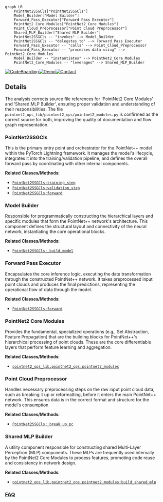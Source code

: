 ```mermaid
graph LR
    PointNet2SSGCls["PointNet2SSGCls"]
    Model_Builder["Model Builder"]
    Forward_Pass_Executor["Forward Pass Executor"]
    PointNet2_Core_Modules["PointNet2 Core Modules"]
    Point_Cloud_Preprocessor["Point Cloud Preprocessor"]
    Shared_MLP_Builder["Shared MLP Builder"]
    PointNet2SSGCls -- "invokes" --> Model_Builder
    PointNet2SSGCls -- "delegates to" --> Forward_Pass_Executor
    Forward_Pass_Executor -- "calls" --> Point_Cloud_Preprocessor
    Forward_Pass_Executor -- "processes data using" --> PointNet2_Core_Modules
    Model_Builder -- "instantiates" --> PointNet2_Core_Modules
    PointNet2_Core_Modules -- "leverages" --> Shared_MLP_Builder
```

[![CodeBoarding](https://img.shields.io/badge/Generated%20by-CodeBoarding-9cf?style=flat-square)](https://github.com/CodeBoarding/GeneratedOnBoardings)[![Demo](https://img.shields.io/badge/Try%20our-Demo-blue?style=flat-square)](https://www.codeboarding.org/demo)[![Contact](https://img.shields.io/badge/Contact%20us%20-%20contact@codeboarding.org-lightgrey?style=flat-square)](mailto:contact@codeboarding.org)

## Details

The analysis corrects source file references for 'PointNet2 Core Modules' and 'Shared MLP Builder', ensuring proper validation and understanding of their responsibilities. The file `pointnet2_ops_lib/pointnet2_ops/pointnet2_modules.py` is confirmed as the correct source for both, improving the quality of documentation and flow graph representation.

### PointNet2SSGCls
This is the primary entry point and orchestrator for the PointNet++ model within the PyTorch Lightning framework. It manages the model's lifecycle, integrates it into the training/validation pipeline, and defines the overall forward pass by coordinating with other internal components.


**Related Classes/Methods**:

- <a href="https://github.com/erikwijmans/Pointnet2_PyTorch/blob/master/pointnet2/models/pointnet2_ssg_cls.py" target="_blank" rel="noopener noreferrer">`PointNet2SSGCls:training_step`</a>
- <a href="https://github.com/erikwijmans/Pointnet2_PyTorch/blob/master/pointnet2/models/pointnet2_ssg_cls.py" target="_blank" rel="noopener noreferrer">`PointNet2SSGCls:validation_step`</a>
- <a href="https://github.com/erikwijmans/Pointnet2_PyTorch/blob/master/pointnet2/models/pointnet2_ssg_cls.py" target="_blank" rel="noopener noreferrer">`PointNet2SSGCls:forward`</a>


### Model Builder
Responsible for programmatically constructing the hierarchical layers and specific modules that form the PointNet++ network's architecture. This component defines the structural layout and connectivity of the neural network, instantiating the core operational blocks.


**Related Classes/Methods**:

- <a href="https://github.com/erikwijmans/Pointnet2_PyTorch/blob/master/pointnet2/models/pointnet2_ssg_cls.py" target="_blank" rel="noopener noreferrer">`PointNet2SSGCls:_build_model`</a>


### Forward Pass Executor
Encapsulates the core inference logic, executing the data transformation through the constructed PointNet++ network. It takes preprocessed input point clouds and produces the final predictions, representing the operational flow of data through the model.


**Related Classes/Methods**:

- <a href="https://github.com/erikwijmans/Pointnet2_PyTorch/blob/master/pointnet2/models/pointnet2_ssg_cls.py" target="_blank" rel="noopener noreferrer">`PointNet2SSGCls:forward`</a>


### PointNet2 Core Modules
Provides the fundamental, specialized operations (e.g., Set Abstraction, Feature Propagation) that are the building blocks for PointNet++'s hierarchical processing of point clouds. These are the core differentiable layers that perform feature learning and aggregation.


**Related Classes/Methods**:

- <a href="https://github.com/erikwijmans/Pointnet2_PyTorch/blob/master/pointnet2_ops_lib/pointnet2_ops/pointnet2_modules.py" target="_blank" rel="noopener noreferrer">`pointnet2_ops_lib.pointnet2_ops.pointnet2_modules`</a>


### Point Cloud Preprocessor
Handles necessary preprocessing steps on the raw input point cloud data, such as breaking it up or reformatting, before it enters the main PointNet++ network. This ensures data is in the correct format and structure for the model's consumption.


**Related Classes/Methods**:

- <a href="https://github.com/erikwijmans/Pointnet2_PyTorch/blob/master/pointnet2/models/pointnet2_ssg_cls.py" target="_blank" rel="noopener noreferrer">`PointNet2SSGCls:_break_up_pc`</a>


### Shared MLP Builder
A utility component responsible for constructing shared Multi-Layer Perceptron (MLP) components. These MLPs are frequently used internally by the PointNet2 Core Modules to process features, promoting code reuse and consistency in network design.


**Related Classes/Methods**:

- <a href="https://github.com/erikwijmans/Pointnet2_PyTorch/blob/master/pointnet2_ops_lib/pointnet2_ops/pointnet2_modules.py" target="_blank" rel="noopener noreferrer">`pointnet2_ops_lib.pointnet2_ops.pointnet2_modules:build_shared_mlp`</a>




### [FAQ](https://github.com/CodeBoarding/GeneratedOnBoardings/tree/main?tab=readme-ov-file#faq)